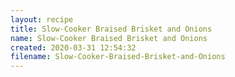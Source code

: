 ```yaml
---
layout: recipe
title: Slow-Cooker Braised Brisket and Onions
name: Slow-Cooker Braised Brisket and Onions
created: 2020-03-31 12:54:32
filename: Slow-Cooker-Braised-Brisket-and-Onions
---
```

